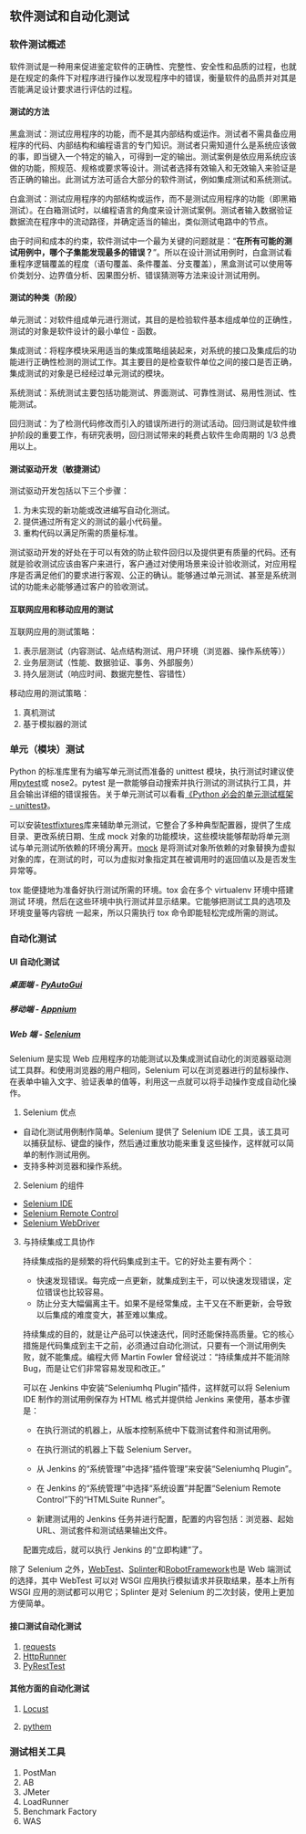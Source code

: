 ## 软件测试和自动化测试

### 软件测试概述

软件测试是一种用来促进鉴定软件的正确性、完整性、安全性和品质的过程，也就是在规定的条件下对程序进行操作以发现程序中的错误，衡量软件的品质并对其是否能满足设计要求进行评估的过程。

#### 测试的方法

黑盒测试：测试应用程序的功能，而不是其内部结构或运作。测试者不需具备应用程序的代码、内部结构和编程语言的专门知识。测试者只需知道什么是系统应该做的事，即当键入一个特定的输入，可得到一定的输出。测试案例是依应用系统应该做的功能，照规范、规格或要求等设计。测试者选择有效输入和无效输入来验证是否正确的输出。此测试方法可适合大部分的软件测试，例如集成测试和系统测试。

白盒测试：测试应用程序的内部结构或运作，而不是测试应用程序的功能（即黑箱测试）。在白箱测试时，以编程语言的角度来设计测试案例。测试者输入数据验证数据流在程序中的流动路径，并确定适当的输出，类似测试电路中的节点。

由于时间和成本的约束，软件测试中一个最为关键的问题就是：“**在所有可能的测试用例中，哪个子集能发现最多的错误？**”。所以在设计测试用例时，白盒测试看重程序逻辑覆盖的程度（语句覆盖、条件覆盖、分支覆盖），黑盒测试可以使用等价类划分、边界值分析、因果图分析、错误猜测等方法来设计测试用例。

#### 测试的种类（阶段）

单元测试：对软件组成单元进行测试，其目的是检验软件基本组成单位的正确性，测试的对象是软件设计的最小单位 - 函数。

集成测试：将程序模块采用适当的集成策略组装起来，对系统的接口及集成后的功能进行正确性检测的测试工作。其主要目的是检查软件单位之间的接口是否正确，集成测试的对象是已经经过单元测试的模块。

系统测试：系统测试主要包括功能测试、界面测试、可靠性测试、易用性测试、性能测试。

回归测试：为了检测代码修改而引入的错误所进行的测试活动。回归测试是软件维护阶段的重要工作，有研究表明，回归测试带来的耗费占软件生命周期的 1/3 总费用以上。

#### 测试驱动开发（敏捷测试）

测试驱动开发包括以下三个步骤：

1. 为未实现的新功能或改进编写自动化测试。
2. 提供通过所有定义的测试的最小代码量。
3. 重构代码以满足所需的质量标准。

测试驱动开发的好处在于可以有效的防止软件回归以及提供更有质量的代码。还有就是验收测试应该由客户来进行，客户通过对使用场景来设计验收测试，对应用程序是否满足他们的要求进行客观、公正的确认。能够通过单元测试、甚至是系统测试的功能未必能够通过客户的验收测试。

#### 互联网应用和移动应用的测试

互联网应用的测试策略：

1. 表示层测试（内容测试、站点结构测试、用户环境（浏览器、操作系统等））
2. 业务层测试（性能、数据验证、事务、外部服务）
3. 持久层测试（响应时间、数据完整性、容错性）

移动应用的测试策略：

1. 真机测试
2. 基于模拟器的测试

### 单元（模块）测试

Python 的标准库里有为编写单元测试而准备的 unittest 模块，执行测试时建议使用[pytest](https://docs.pytest.org/en/latest/)或 nose2。pytest 是一款能够自动搜索并执行测试的测试执行工具，并且会输出详细的错误报告。关于单元测试可以看看[《Python 必会的单元测试框架 - unittest》](https://blog.csdn.net/huilan_same/article/details/52944782)。

可以安装[testfixtures](https://pypi.org/project/testfixtures/)库来辅助单元测试，它整合了多种典型配置器，提供了生成目录、更改系统日期、生成 mock 对象的功能模块，这些模块能够帮助将单元测试与单元测试所依赖的环境分离开。[mock](https://pypi.org/project/mock/) 是将测试对象所依赖的对象替换为虚拟对象的库，在测试的时，可以为虚拟对象指定其在被调用时的返回值以及是否发生异常等。

tox 能便捷地为准备好执行测试所需的环境。tox 会在多个 virtualenv 环境中搭建测试 环境，然后在这些环境中执行测试并显示结果。它能够把测试工具的选项及环境变量等内容统 一起来，所以只需执行 tox 命令即能轻松完成所需的测试。

### 自动化测试

#### UI 自动化测试

##### 桌面端 - [PyAutoGui](https://pyautogui.readthedocs.io/en/latest/)

##### 移动端 - [Appnium](http://appium.io/)

##### Web 端 - [Selenium](https://docs.seleniumhq.org/)

Selenium 是实现 Web 应用程序的功能测试以及集成测试自动化的浏览器驱动测试工具群。和使用浏览器的用户相同，Selenium 可以在浏览器进行的鼠标操作、在表单中输入文字、验证表单的值等，利用这一点就可以将手动操作变成自动化操作。

1. Selenium 优点

- 自动化测试用例制作简单。Selenium 提供了 Selenium IDE 工具，该工具可以捕获鼠标、键盘的操作，然后通过重放功能来重复这些操作，这样就可以简单的制作测试用例。
- 支持多种浏览器和操作系统。

2. Selenium 的组件

- [Selenium IDE](https://www.seleniumhq.org/projects/ide/)
- [Selenium Remote Control](https://www.seleniumhq.org/projects/remote-control/)
- [Selenium WebDriver](https://www.seleniumhq.org/projects/webdriver/)

3. 与持续集成工具协作

   持续集成指的是频繁的将代码集成到主干。它的好处主要有两个：

   - 快速发现错误。每完成一点更新，就集成到主干，可以快速发现错误，定位错误也比较容易。
   - 防止分支大幅偏离主干。如果不是经常集成，主干又在不断更新，会导致以后集成的难度变大，甚至难以集成。

   持续集成的目的，就是让产品可以快速迭代，同时还能保持高质量。它的核心措施是代码集成到主干之前，必须通过自动化测试，只要有一个测试用例失败，就不能集成。编程大师 Martin Fowler 曾经说过：“持续集成并不能消除 Bug，而是让它们非常容易发现和改正。”

   可以在 Jenkins 中安装“Seleniumhq Plugin”插件，这样就可以将 Selenium IDE 制作的测试用例保存为 HTML 格式并提供给 Jenkins 来使用，基本步骤是：

   - 在执行测试的机器上，从版本控制系统中下载测试套件和测试用例。

   - 在执行测试的机器上下载 Selenium Server。

   - 从 Jenkins 的“系统管理”中选择“插件管理”来安装“Seleniumhq Plugin”。

   - 在 Jenkins 的“系统管理”中选择“系统设置”并配置“Selenium Remote Control”下的“HTMLSuite Runner”。

   - 新建测试用的 Jenkins 任务并进行配置，配置的内容包括：浏览器、起始 URL、测试套件和测试结果输出文件。

   配置完成后，就可以执行 Jenkins 的“立即构建”了。

除了 Selenium 之外，[WebTest](https://pypi.org/project/WebTest/)、[Splinter](https://splinter.readthedocs.io/en/latest/)和[RobotFramework](https://robotframework.org/)也是 Web 端测试的选择，其中 WebTest 可以对 WSGI 应用执行模拟请求并获取结果，基本上所有 WSGI 应用的测试都可以用它；Splinter 是对 Selenium 的二次封装，使用上更加方便简单。

#### 接口测试自动化测试

1. [requests](https://cn.python-requests.org/zh_CN/latest/)
2. [HttpRunner](https://docs.httprunner.org/)
3. [PyRestTest](https://github.com/svanoort/pyresttest)

#### 其他方面的自动化测试

1. [Locust](https://www.locust.io/)

2. [pythem](https://github.com/m4n3dw0lf/PytheM)

### 测试相关工具

1. PostMan
2. AB
3. JMeter
4. LoadRunner
5. Benchmark Factory
6. WAS
